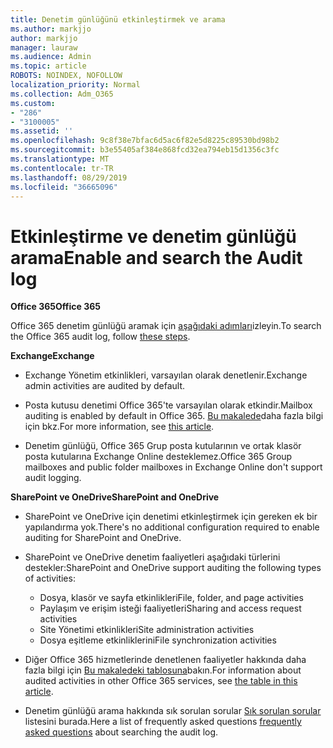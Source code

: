 ```yaml
---
title: Denetim günlüğünü etkinleştirmek ve arama
ms.author: markjjo
author: markjjo
manager: lauraw
ms.audience: Admin
ms.topic: article
ROBOTS: NOINDEX, NOFOLLOW
localization_priority: Normal
ms.collection: Adm_O365
ms.custom:
- "286"
- "3100005"
ms.assetid: ''
ms.openlocfilehash: 9c8f38e7bfac6d5ac6f82e5d8225c89530bd98b2
ms.sourcegitcommit: b3e55405af384e868fcd32ea794eb15d1356c3fc
ms.translationtype: MT
ms.contentlocale: tr-TR
ms.lasthandoff: 08/29/2019
ms.locfileid: "36665096"
---
```

# <a name="enable-and-search-the-audit-log"></a><span data-ttu-id="5cf4f-102">Etkinleştirme ve denetim günlüğü arama</span><span class="sxs-lookup"><span data-stu-id="5cf4f-102">Enable and search the Audit log</span></span>

<span data-ttu-id="5cf4f-103">**Office 365**</span><span class="sxs-lookup"><span data-stu-id="5cf4f-103">**Office 365**</span></span>

<span data-ttu-id="5cf4f-104">Office 365 denetim günlüğü aramak için [aşağıdaki adımları](https://docs.microsoft.com/office365/securitycompliance/search-the-audit-log-in-security-and-compliance#search-the-audit-log)izleyin.</span><span class="sxs-lookup"><span data-stu-id="5cf4f-104">To search the Office 365 audit log, follow [these steps](https://docs.microsoft.com/office365/securitycompliance/search-the-audit-log-in-security-and-compliance#search-the-audit-log).</span></span>

<span data-ttu-id="5cf4f-105">**Exchange**</span><span class="sxs-lookup"><span data-stu-id="5cf4f-105">**Exchange**</span></span>

- <span data-ttu-id="5cf4f-106">Exchange Yönetim etkinlikleri, varsayılan olarak denetlenir.</span><span class="sxs-lookup"><span data-stu-id="5cf4f-106">Exchange admin activities are audited by default.</span></span>

- <span data-ttu-id="5cf4f-107">Posta kutusu denetimi Office 365'te varsayılan olarak etkindir.</span><span class="sxs-lookup"><span data-stu-id="5cf4f-107">Mailbox auditing is enabled by default in Office 365.</span></span> <span data-ttu-id="5cf4f-108">[Bu makalede](https://docs.microsoft.com/office365/securitycompliance/enable-mailbox-auditing)daha fazla bilgi için bkz.</span><span class="sxs-lookup"><span data-stu-id="5cf4f-108">For more information, see  [this article](https://docs.microsoft.com/office365/securitycompliance/enable-mailbox-auditing).</span></span>

- <span data-ttu-id="5cf4f-109">Denetim günlüğü, Office 365 Grup posta kutularının ve ortak klasör posta kutularına Exchange Online desteklemez.</span><span class="sxs-lookup"><span data-stu-id="5cf4f-109">Office 365 Group mailboxes and public folder mailboxes in Exchange Online don't support audit logging.</span></span>

<span data-ttu-id="5cf4f-110">**SharePoint ve OneDrive**</span><span class="sxs-lookup"><span data-stu-id="5cf4f-110">**SharePoint and OneDrive**</span></span>

- <span data-ttu-id="5cf4f-111">SharePoint ve OneDrive için denetimi etkinleştirmek için gereken ek bir yapılandırma yok.</span><span class="sxs-lookup"><span data-stu-id="5cf4f-111">There's no additional configuration required to enable auditing for SharePoint and OneDrive.</span></span>

- <span data-ttu-id="5cf4f-112">SharePoint ve OneDrive denetim faaliyetleri aşağıdaki türlerini destekler:</span><span class="sxs-lookup"><span data-stu-id="5cf4f-112">SharePoint and OneDrive support auditing the following types of activities:</span></span>

    - <span data-ttu-id="5cf4f-113">Dosya, klasör ve sayfa etkinlikleri</span><span class="sxs-lookup"><span data-stu-id="5cf4f-113">File, folder, and page activities</span></span>
    - <span data-ttu-id="5cf4f-114">Paylaşım ve erişim isteği faaliyetleri</span><span class="sxs-lookup"><span data-stu-id="5cf4f-114">Sharing and access request activities</span></span>
    - <span data-ttu-id="5cf4f-115">Site Yönetimi etkinlikleri</span><span class="sxs-lookup"><span data-stu-id="5cf4f-115">Site administration activities</span></span>
    - <span data-ttu-id="5cf4f-116">Dosya eşitleme etkinliklerini</span><span class="sxs-lookup"><span data-stu-id="5cf4f-116">File synchronization activities</span></span>

- <span data-ttu-id="5cf4f-117">Diğer Office 365 hizmetlerinde denetlenen faaliyetler hakkında daha fazla bilgi için [Bu makaledeki tablosuna](https://docs.microsoft.com/office365/securitycompliance/search-the-audit-log-in-security-and-compliance#audited-activities)bakın.</span><span class="sxs-lookup"><span data-stu-id="5cf4f-117">For information about audited activities in other Office 365 services, see  [the table in this article](https://docs.microsoft.com/office365/securitycompliance/search-the-audit-log-in-security-and-compliance#audited-activities).</span></span>

- <span data-ttu-id="5cf4f-118">Denetim günlüğü arama hakkında sık sorulan sorular [Sık sorulan sorular](https://docs.microsoft.com/office365/securitycompliance/search-the-audit-log-in-security-and-compliance#frequently-asked-questions) listesini burada.</span><span class="sxs-lookup"><span data-stu-id="5cf4f-118">Here a list of frequently asked questions [frequently asked questions](https://docs.microsoft.com/office365/securitycompliance/search-the-audit-log-in-security-and-compliance#frequently-asked-questions) about searching the audit log.</span></span>